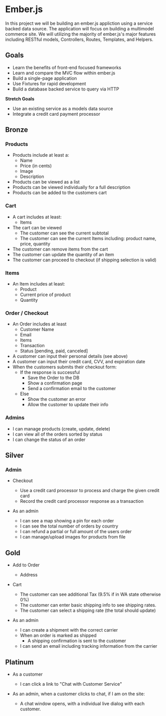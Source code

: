 # Ember.js

In this project we will be building an ember.js appliction using a service backed
data source. The application will focus on building a multimodel commerce site.
We will utilizing the majority of ember.js's major features including RESTful models,
Controllers, Routes, Templates, and Helpers.

## Goals

- Learn the benefits of front-end focused frameworks
- Learn and compare the MVC flow within ember.js
- Build a single-page application
- Use Fixtures for rapid development
- Build a database backed service to query via HTTP

**Stretch Goals**

- Use an existing service as a models data source
- Integrate a credit card payment processor

## Bronze

### Products

- Products include at least a:
    - Name
    - Price (in cents)
    - Image
    - Description
- Products can be viewed as a list
- Products can be viewed individually for a full description
- Products can be added to the customers cart

### Cart

- A cart includes at least:
    - Items
- The cart can be viewed
    - The customer can see the current subtotal
    - The customer can see the current Items including: product name, price, quantity
- The customer can remove items from the cart
- The customer can update the quantity of an item
- The customer can proceed to checkout (if shipping selection is valid)
    
    
### Items

- An Item includes at least:
    - Product
    - Current price of product
    - Quantity
    
### Order / Checkout

- An Order includes at least
    - Customer Name
    - Email
    - Items
    - Transaction
    - Status [pending, paid, canceled]
- A customer can input their personal details (see above)
- A customer can input their credit card, CVV, and expiration date
- When the customers submits their checkout form:
    - If the response is successful
        - Save the Order to the DB
        - Show a confirmation page
        - Send a confirmation email to the customer
    - Else
        - Show the customer an error
        - Allow the customer to update their info
        
### Admins

- I can manage products (create, update, delete)
- I can view all of the orders sorted by status
- I can change the status of an order
    
## Silver

### Admin

- Checkout
    - Use a credit card processor to process and charge the given credit card
    - Record the credit card processor response as a transaction

- As an admin
    - I can see a map showing a pin for each order
    - I can see the total number of orders by country
    - I can refund a partial or full amount of the users order
    - I can manage/upload images for products from file
    
## Gold

- Add to Order
    - Address

- Cart
    - The customer can see additional Tax (9.5% if in WA state otherwise 0%)
    - The customer can enter basic shipping info to see shipping rates.
    - The customer can select a shipping rate (the total should update)

- As an admin
    - I can create a shipment with the correct carrier
    - When an order is marked as shipped
        - A shipping confirmation is sent to the customer
    - I can send an email including tracking information from the carrier

## Platinum

- As a customer
    - I can click a link to "Chat with Customer Service"
    
- As an admin, when a customer clicks to chat, if I am on the site:
    - A chat window opens, with a individual live dialog with each customer.
    